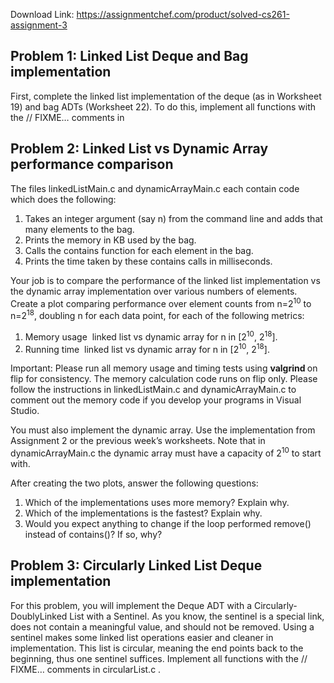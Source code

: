Download Link: https://assignmentchef.com/product/solved-cs261-assignment-3
<br>
<h2>Problem 1: Linked List Deque and Bag implementation</h2>

First, complete the linked list implementation of the deque (as in Worksheet 19) and bag ADTs (Worksheet 22). To do this, implement all functions with the // FIXME… comments in

<h2>Problem 2: Linked List vs Dynamic Array performance comparison</h2>

The files linkedListMain.c and dynamicArrayMain.c each contain code which does the following:

<ol>

 <li>Takes an integer argument (say n) from the command line and adds that many elements to the bag.</li>

 <li>Prints the memory in KB used by the bag.</li>

 <li>Calls the contains function for each element in the bag.</li>

 <li>Prints the time taken by these contains calls in milliseconds.</li>

</ol>

Your job is to compare the performance of the linked list implementation vs the dynamic array implementation over various numbers of elements. Create a plot comparing performance over element counts from n=2<sup>10</sup> to n=2<sup>18</sup>, doubling n for each data point, for each of the following metrics:

<ol>

 <li>Memory usage ­­ linked list vs dynamic array for n in [2<sup>10</sup>, 2<sup>18</sup>].</li>

 <li>Running time ­­ linked list vs dynamic array for n in [2<sup>10</sup>, 2<sup>18</sup>].</li>

</ol>

Important: Please run all memory usage and timing tests using <strong>valgrind </strong>on flip for consistency. The memory calculation code runs on flip only. Please follow the instructions in linkedListMain.c and dynamicArrayMain.c to comment out the memory code if you develop your programs in Visual Studio.

You must also implement the dynamic array. Use the implementation from Assignment 2 or the previous week’s worksheets. Note that in dynamicArrayMain.c the dynamic array must have a capacity of 2<sup>10</sup> to start with.

After creating the two plots, answer the following questions:

<ol>

 <li>Which of the implementations uses more memory? Explain why.</li>

 <li>Which of the implementations is the fastest? Explain why.</li>

 <li>Would you expect anything to change if the loop performed remove() instead of contains()? If so, why?</li>

</ol>

<h2>Problem 3: Circularly Linked List Deque implementation</h2>

For this problem, you will implement the Deque ADT with a Circularly­Doubly­Linked List with a Sentinel. As you know, the sentinel is a special link, does not contain a meaningful value, and should not be removed. Using a sentinel makes some linked list operations easier and cleaner in implementation. This list is circular, meaning the end points back to the beginning, thus one sentinel suffices. Implement all functions with the // FIXME… comments in circularList.c .